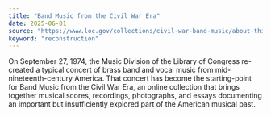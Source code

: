```yaml
---
title: "Band Music from the Civil War Era"
date: 2025-06-01
source: "https://www.loc.gov/collections/civil-war-band-music/about-this-collection/"
keyword: "reconstruction"
---
```


On September 27, 1974, the Music Division of the Library of Congress re-created a typical concert of brass band and vocal music from mid-nineteenth-century America. That concert has become the starting-point for Band Music from the Civil War Era, an online collection that brings together musical scores, recordings, photographs, and essays documenting an important but insufficiently explored part of the American musical past.